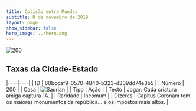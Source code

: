 ```yaml
---
title: Colisão entre Mundos
subtitle: 8 de novembro de 2019
layout: page
show_sidebar: false
hero_image: ../hero.png
---
```


![200](https://cdn.keyforgegame.com/media/card_front/pt/452_200_WH2W5MRQ46XW_pt.png)

## Taxas da Cidade-Estado

|----|----|
| ID | 60bccaf9-0570-4840-b323-d309dd74e3b5 |
| Número | 200 |
| Casa | ![Saurian](https://archonarcana.com/images/thumb/9/9e/Saurian_P.png/22px-Saurian_P.png "Sauro") |
| Tipo | Ação |
| Texto | Jogar: Cada criatura amiga captura 1A. |
| Raridade | Incomum |
| Dizeres | Capitus Coronam tem os maiores monumentos  da república… e os impostos mais altos. |
